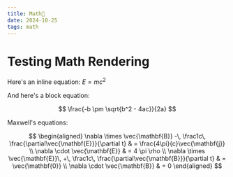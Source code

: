 ```yaml
---
title: Math👻
date: 2024-10-25
tags: math
---
```


# Testing Math Rendering

Here's an inline equation: $E = mc^2$

And here's a block equation:

$$
\frac{-b \pm \sqrt{b^2 - 4ac}}{2a}
$$

Maxwell's equations:

$$
\begin{aligned}
\nabla \times \vec{\mathbf{B}} -\, \frac1c\, \frac{\partial\vec{\mathbf{E}}}{\partial t} & = \frac{4\pi}{c}\vec{\mathbf{j}} \\
\nabla \cdot \vec{\mathbf{E}} & = 4 \pi \rho \\
\nabla \times \vec{\mathbf{E}}\, +\, \frac1c\, \frac{\partial\vec{\mathbf{B}}}{\partial t} & = \vec{\mathbf{0}} \\
\nabla \cdot \vec{\mathbf{B}} & = 0
\end{aligned}
$$